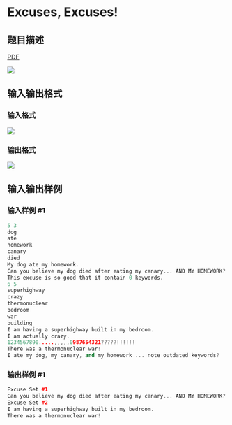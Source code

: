 # Excuses, Excuses!

## 题目描述

[problemUrl]: https://uva.onlinejudge.org/index.php?option=com_onlinejudge&Itemid=8&category=6&page=show_problem&problem=350

[PDF](https://uva.onlinejudge.org/external/4/p409.pdf)

![](https://cdn.luogu.com.cn/upload/vjudge_pic/UVA409/5eb677fa30a393e7ed84915f73c03dba83dc3164.png)

## 输入输出格式

### 输入格式

![](https://cdn.luogu.com.cn/upload/vjudge_pic/UVA409/2558cadd52ced0b80712d751aef2571c1acfd192.png)

### 输出格式

![](https://cdn.luogu.com.cn/upload/vjudge_pic/UVA409/ebd25f2521dc1337ba0b7d4f4497480e616d9541.png)

## 输入输出样例

### 输入样例 #1

```cpp
5 3
dog
ate
homework
canary
died
My dog ate my homework.
Can you believe my dog died after eating my canary... AND MY HOMEWORK?
This excuse is so good that it contain 0 keywords.
6 5
superhighway
crazy
thermonuclear
bedroom
war
building
I am having a superhighway built in my bedroom.
I am actually crazy.
1234567890.....,,,,,0987654321?????!!!!!!
There was a thermonuclear war!
I ate my dog, my canary, and my homework ... note outdated keywords?
```


### 输出样例 #1

```cpp
Excuse Set #1
Can you believe my dog died after eating my canary... AND MY HOMEWORK?
Excuse Set #2
I am having a superhighway built in my bedroom.
There was a thermonuclear war!
```


